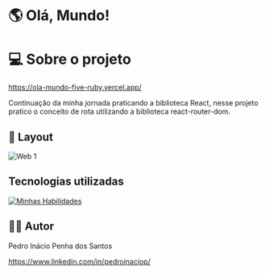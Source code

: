 # 🌎 Olá, Mundo!

# 💻 Sobre o projeto

https://ola-mundo-five-ruby.vercel.app/

Continuação da minha jornada praticando a biblioteca React, nesse projeto pratico o conceito de rota utilizando a biblioteca react-router-dom.

## 🎨 Layout 
![Web 1]()

## Tecnologias utilizadas
[![Minhas Habilidades](https://skillicons.dev/icons?i=react)](https://skillicons.dev)

## 👨‍💻 Autor

Pedro Inácio Penha dos Santos

https://www.linkedin.com/in/pedroinaciop/
